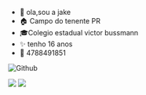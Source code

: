  - 🌸 ola,sou a jake
 - 🏠 Campo do tenente PR
 - 🎓Colegio estadual victor bussmann
 - ✨ tenho 16 anos
 - 📱 4788491851
 
 
 ![Github](https://img.shields.io/badge/GitHub-100000?style=for-the-badge&logo=github&logoColor=white)

<img src="https://img.shields.io/badge/Instagram-E4405F?style=for-the-badge&logo=instagram&logoColor=white"/>
 
 <img src="https://img.shields.io/badge/Facebook-1877F2?style=for-the-badge&logo=facebook&logoColor=white"/>
